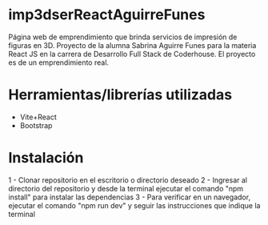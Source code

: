 # imp3dserReactAguirreFunes

Página web de emprendimiento que brinda servicios de impresión de figuras en 3D.
Proyecto de la alumna Sabrina Aguirre Funes para la materia React JS en la carrera de Desarrollo Full Stack de Coderhouse.
El proyecto es de un emprendimiento real.

# Herramientas/librerías utilizadas

- Vite+React
- Bootstrap

# Instalación

1 - Clonar repositorio en el escritorio o directorio deseado
2 - Ingresar al directorio del repositorio y desde la terminal ejecutar el comando "npm install" para instalar las dependencias
3 - Para verificar en un navegador, ejecutar el comando "npm run dev" y seguir las instrucciones que indique la terminal
